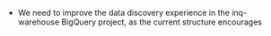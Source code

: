 - We need to improve the data discovery experience in the inq-warehouse BigQuery project, as the current structure encourages